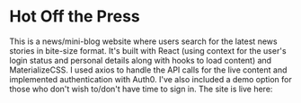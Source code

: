 # Hot Off the Press 

This is a news/mini-blog website where users search for the latest news stories in bite-size format. It's built with React (using context for the user's login status and personal details along with hooks to load content) and MaterializeCSS. I used axios to handle the API calls for the live content and implemented authentication with Auth0.  I've also included a demo option for those who don't wish to/don't have time to sign in. 
The site is live here: 
